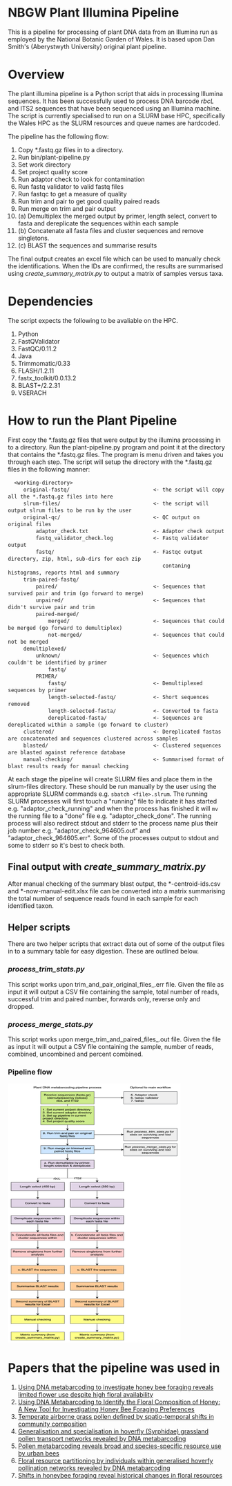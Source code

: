 # NBGW Plant Illumina Pipeline

This is a pipeline for processing of plant DNA data from an Illumina run as employed by the National Botanic Garden of Wales. It is based upon Dan Smith's (Aberystwyth University) original plant pipeline.

# Overview
The plant illumina pipeline is a Python script that aids in processing Illumina sequences. It has been successfully used to process DNA barcode *rbcL* and ITS2 sequences that have been sequenced using an Illumina machine. The script is currently specialised to run on a SLURM base HPC, specifically the Wales HPC as the SLURM resources and queue names are hardcoded.

The pipeline has the following flow:

 1. Copy \*.fastq.gz files in to a directory.
 2. Run bin/plant-pipeline.py
 3. Set work directory
 4. Set project quality score
 5. Run adaptor check to look for contamination
 6. Run fastq validator to valid fastq files
 7. Run fastqc to get a measure of quality
 8. Run trim and pair to get good quality paired reads
 9. Run merge on trim and pair output  
10. (a) Demultiplex the merged output by primer, length select, convert to fasta and dereplicate the sequences within each sample
11. (b) Concatenate all fasta files and cluster sequences and remove singletons.
12. (c) BLAST the sequences and summarise results

The final output creates an excel file which can be used to manually check the identifications. When the IDs are confirmed, the results are summarised using *create_summary_matrix.py* to output a matrix of samples versus taxa.
 
# Dependencies
The script expects the following to be avaliable on the HPC. 

 1. Python
 2. FastQValidator
 2. FastQC/0.11.2
 3. Java
 4. Trimmomatic/0.33
 5. FLASH/1.2.11
 6. fastx_toolkit/0.0.13.2
 7. BLAST+/2.2.31
 8. VSERACH

# How to run the Plant Pipeline
First copy the *.fastq.gz files that were output by the illumina processing in to a directory. Run the plant-pipeline.py program and point it at the directory that contains the *.fastq.gz files. The program is menu driven and takes you through each step. The script will setup the directory with the *.fastq.gz files in the following manner:
 
```
  <working-directory>
     original-fastq/                           <- the script will copy all the *.fastq.gz files into here
     slrum-files/                              <- the script will output slrum files to be run by the user
     original-qc/                              <- QC output on original files
         adaptor_check.txt                     <- Adaptor check output
         fastq_validator_check.log             <- Fastq validator output
         fastq/                                <- Fastqc output directory, zip, html, sub-dirs for each zip
                                                  contaning histograms, reports html and summary
     trim-paired-fastq/
         paired/                               <- Sequences that survived pair and trim (go forward to merge)
         unpaired/                             <- Sequences that didn't survive pair and trim
         paired-merged/
             merged/                           <- Sequences that could be merged (go forward to demultiplex)
             not-merged/                       <- Sequences that could not be merged
     demultiplexed/
         unknown/                              <- Sequences which couldn't be identified by primer
             fastq/
         PRIMER/                               
             fastq/                            <- Demultiplexed sequences by primer
             length-selected-fastq/            <- Short sequences removed
             length-selected-fasta/            <- Converted to fasta
             dereplicated-fasta/               <- Sequences are dereplicated within a sample (go forward to cluster)
     clustered/                                <- Dereplicated fastas are concatenated and sequences clustered across samples
     blasted/                                  <- Clustered sequences are blasted against reference database
     manual-checking/                          <- Summarised format of blast results ready for manual checking

```

At each stage the pipeline will create SLURM files and place them in the slrum-files directory. These should be run manually by the user using the appropriate SLURM commands e.g. ```sbatch <file>.slrum```. The running SLURM processes will first touch a "running" file to indicate it has started e.g. "adaptor_check_running" and when the process has finished it will ```mv``` the running file to a "done" file e.g. "adaptor_check_done". The running process will also redirect stdout and stderr to the process name plus their job number e.g. "adaptor_check_964605.out" and "adaptor_check_964605.err". Some of the processes output to stdout and some to stderr so it's best to check both.

## Final output with *create_summary_matrix.py*

After manual checking of the summary blast output, the *-centroid-ids.csv and *-now-manual-edit.xlsx file can be converted into a matrix summarising the total number of sequence reads found in each sample for each identified taxon.

## Helper scripts
There are two helper scripts that extract data out of some of the output files in to a summary table for easy digestion. These are outlined below.

### *process_trim_stats.py*
This script works upon trim_and_pair_original_files_<jobid>.err file. Given the file as input it will output a CSV file containing the sample, total number of reads, successful trim and paired number, forwards only, reverse only and dropped.

### *process_merge_stats.py*
This script works upon merge_trim_and_paired_files_<jobid>.out file. Given the file as input it will output a CSV file containing the sample, number of reads, combined, uncombined and percent combined. 

### Pipeline flow
<img src="https://github.com/colford/nbgw-plant-illumina-pipeline/blob/master/images/barcode-pipeline-flow.png" width="400" height="600" />

# Papers that the pipeline was used in
1. [Using DNA metabarcoding to investigate honey bee foraging reveals limited flower use despite high floral availability](http://www.nature.com/articles/srep42838)
2. [Using DNA Metabarcoding to Identify the Floral Composition of Honey: A New Tool for Investigating Honey Bee Foraging Preferences](http://journals.plos.org/plosone/article?id=10.1371/journal.pone.0134735)
3. [Temperate airborne grass pollen defined by spatio-temporal shifts in community composition](https://www.nature.com/articles/s41559-019-0849-7?platform=hootsuite)
4. [Generalisation and specialisation in hoverfly (Syrphidae) grassland pollen transport networks revealed by DNA metabarcoding](https://doi.org/10.1111/1365-2656.12828)
5. [Pollen metabarcoding reveals broad and species-specific resource use by urban bees](https://doi.org/10.7717/peerj.5999)
7. [Floral resource partitioning by individuals within generalised hoverfy pollination networks revealed by DNA metabarcoding](https://doi.org/10.1038/s41598-018-23103-0)
8. [Shifts in honeybee foraging reveal historical changes in floral resources](https://www.nature.com/articles/s42003-020-01562-4)
